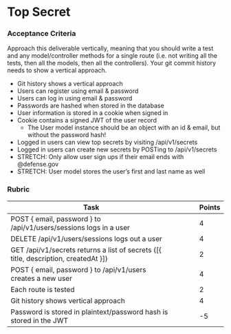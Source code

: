 # Top Secret

### Acceptance Criteria
Approach this deliverable vertically, meaning that you should write a test and any model/controller methods for a single route (i.e. not writing all the tests, then all the models, then all the controllers). Your git commit history needs to show a vertical approach.

- Git history shows a vertical approach
- Users can register using email & password
- Users can log in using email & password
- Passwords are hashed when stored in the database
- User information is stored in a cookie when signed in
- Cookie contains a signed JWT of the user record
   - The User model instance should be an object with an id & email, but without the password hash!
- Logged in users can view top secrets by visiting /api/v1/secrets
- Logged in users can create new secrets by POSTing to /api/v1/secrets
- STRETCH: Only allow user sign ups if their email ends with @defense.gov
- STRETCH: User model stores the user’s first and last name as well

### Rubric

| Task  |   |   |   |  Points |
|---|---|---|---|---|
|  POST { email, password } to /api/v1/users/sessions logs in a user |   |   |   |  4 |
|  DELETE /api/v1/users/sessions logs out a user |   |   |   |   4|
| GET /api/v1/secrets returns a list of secrets ([{ title, description, createdAt }])  |   |   |   | 2  |
|POST { email, password } to /api/v1/users creates a new user||||4|
|Each route is tested||||2|
|Git history shows vertical approach||||4|
|Password is stored in plaintext/password hash is stored in the JWT||||-5|